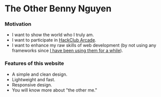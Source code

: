 # The Other Benny Nguyen

### Motivation

- I want to show the world who I truly am.
- I want to participate in [HackClub Arcade](https://hackclub.com/arcade/).
- I want to enhance my raw skills of web development (by not using any frameworks since [I have been using them for a while](https://bennynguyen.dev/#works)).

### Features of this website

- A simple and clean design.
- Lightweight and fast.
- Responsive design.
- You will know more about "the other me."
